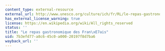 ```yaml
---
content_type: external-resource
external_url: http://www.unesco.org/culture/ich/fr/RL/le-repas-gastronomique-des-francais-00437
has_external_license_warning: true
license: https://en.wikipedia.org/wiki/All_rights_reserved
status: ''
title: "Le repas gastronomique des Fran\xE7ais"
uid: 7b3efd77-a8c6-45c0-a000-20197f8d7ba6
wayback_url: ''
---
```

